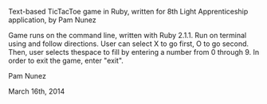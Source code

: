 Text-based TicTacToe game in Ruby, written for 8th Light Apprenticeship application, by Pam Nunez

Game runs on the command line, written with Ruby 2.1.1. Run on terminal using <ruby tictactoe.rb> and follow directions. User can select X to go first, O to go second. Then, user selects thespace to fill by entering a number from 0 through 9. In order to exit the game, enter "exit".

Pam Nunez

March 16th, 2014
